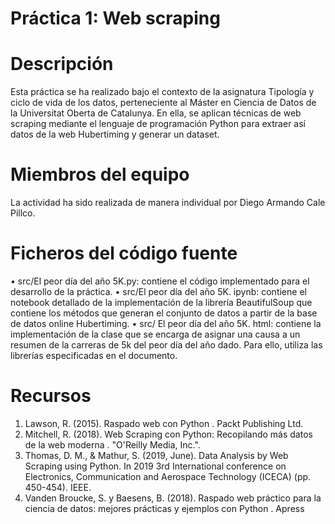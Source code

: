 # Práctica 1: Web scraping

# Descripción

Esta práctica se ha realizado bajo el contexto de la asignatura Tipología y ciclo de vida de los datos, perteneciente al Máster en Ciencia de Datos de la Universitat Oberta de Catalunya. En ella, se aplican técnicas de web scraping mediante el lenguaje de programación Python para extraer así datos de la web Hubertiming y generar un dataset.

# Miembros del equipo

La actividad ha sido realizada de manera individual por Diego Armando Cale Pillco.

# Ficheros del código fuente

•	src/El peor día del año 5K.py: contiene el código implementado para el desarrollo de la práctica.
•	src/El peor día del año 5K. ipynb: contiene el notebook detallado de la implementación de la librería BeautifulSoup que contiene los métodos que generan el conjunto de datos a partir de la base de datos online Hubertiming.
•	src/ El peor día del año 5K. html: contiene la implementación de la clase que se encarga de asignar una causa a un resumen de la carreras de 5k del peor día del año dado. Para ello, utiliza las librerías especificadas en el documento.

# Recursos

1.	Lawson, R. (2015). Raspado web con Python . Packt Publishing Ltd. 
2.	Mitchell, R. (2018). Web Scraping con Python: Recopilando más datos de la web moderna . "O'Reilly Media, Inc.".
3.	Thomas, D. M., & Mathur, S. (2019, June). Data Analysis by Web Scraping using Python. In 2019 3rd International conference on Electronics, Communication and Aerospace Technology (ICECA) (pp. 450-454). IEEE.
4.	Vanden Broucke, S. y Baesens, B. (2018). Raspado web práctico para la ciencia de datos: mejores prácticas y ejemplos con Python . Apress
